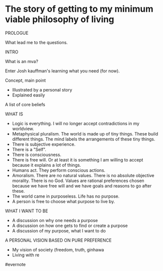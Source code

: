 # The story of getting to my minimum viable philosophy of living

PROLOGUE

What lead me to the questions.

INTRO

What is an mva?

Enter Josh kauffman's learning what you need (for now).

Concept, main point

- Illustrated by a personal story
- Explained easily

A list of core beliefs

WHAT IS

- Logic is everything. I will no longer accept contradictions in my worldview.
- Metaphysical pluralism. The world is made up of tiny things. These build different things. The mind labels the arrangements of these tiny things.
- There is subjective experience.
- There is a "Self".
- There is consciousness.
- There is free will. Or at least it is something I am willing to accept because it explains a lot of things.
- Humans act. They perform conscious actions.
- Amoralism. There are no natural values. There is no absolute objective morality. There is no God. Values are rational preferences chosen because we have free will and we have goals and reasons to go after these.
- The world came in purposeless. Life has no purpose.
- A person is free to choose what purpose to live by.

WHAT I WANT TO BE

- A discussion on why one needs a purpose
- A discussion on how one gets to find or create a purpose
- A discussion of my purpose, what I want to do

A PERSONAL VISION BASED ON PURE PREFERENCE

- My vision of society (freedom, truth, ginhawa
- Living with re

\#evernote

